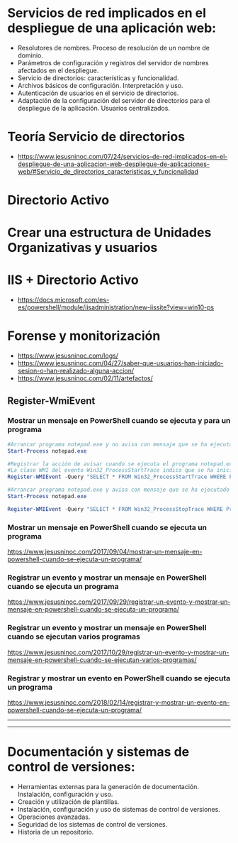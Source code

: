 # Servicios de red implicados en el despliegue de una aplicación web:
- Resolutores de nombres. Proceso de resolución de un nombre de dominio.
- Parámetros de configuración y registros del servidor de nombres afectados en el despliegue.
- Servicio de directorios: características y funcionalidad.
- Archivos básicos de configuración. Interpretación y uso.
- Autenticación de usuarios en el servicio de directorios.
- Adaptación de la configuración del servidor de directorios para el despliegue de la aplicación. Usuarios centralizados.

# Teoría Servicio de directorios
* https://www.jesusninoc.com/07/24/servicios-de-red-implicados-en-el-despliegue-de-una-aplicacion-web-despliegue-de-aplicaciones-web/#Servicio_de_directorios_caracteristicas_y_funcionalidad

# Directorio Activo
# Crear una estructura de Unidades Organizativas y usuarios

# IIS + Directorio Activo
* https://docs.microsoft.com/es-es/powershell/module/iisadministration/new-iissite?view=win10-ps

# Forense y monitorización
* https://www.jesusninoc.com/logs/
* https://www.jesusninoc.com/04/27/saber-que-usuarios-han-iniciado-sesion-o-han-realizado-alguna-accion/
* https://www.jesusninoc.com/02/11/artefactos/

## Register-WmiEvent

### Mostrar un mensaje en PowerShell cuando se ejecuta y para un programa
```PowerShell
#Arrancar programa notepad.exe y no avisa con mensaje que se ha ejecutado
Start-Process notepad.exe

#Registrar la acción de avisar cuando se ejecuta el programa notepad.exe
#La clase WMI del evento Win32_ProcessStartTrace indica que se ha iniciado un nuevo proceso.
Register-WMIEvent -Query "SELECT * FROM Win32_ProcessStartTrace WHERE ProcessName='notepad.exe'" -Action {Write-Host "Nuevo proceso notepad"} 

#Arrancar programa notepad.exe y avisa con mensaje que se ha ejecutado
Start-Process notepad.exe

Register-WMIEvent -Query "SELECT * FROM Win32_ProcessStopTrace WHERE ProcessName='notepad.exe'" -Action {Write-Host "Proceso notepad cerrado"} 
```

### Mostrar un mensaje en PowerShell cuando se ejecuta un programa
https://www.jesusninoc.com/2017/09/04/mostrar-un-mensaje-en-powershell-cuando-se-ejecuta-un-programa/

### Registrar un evento y mostrar un mensaje en PowerShell cuando se ejecuta un programa
https://www.jesusninoc.com/2017/09/29/registrar-un-evento-y-mostrar-un-mensaje-en-powershell-cuando-se-ejecuta-un-programa/

### Registrar un evento y mostrar un mensaje en PowerShell cuando se ejecutan varios programas
https://www.jesusninoc.com/2017/10/29/registrar-un-evento-y-mostrar-un-mensaje-en-powershell-cuando-se-ejecutan-varios-programas/

### Registrar y mostrar un evento en PowerShell cuando se ejecuta un programa
https://www.jesusninoc.com/2018/02/14/registrar-y-mostrar-un-evento-en-powershell-cuando-se-ejecuta-un-programa/

---------
---------

# Documentación y sistemas de control de versiones:
- Herramientas externas para la generación de documentación. Instalación, configuración y uso.
- Creación y utilización de plantillas.
- Instalación, configuración y uso de sistemas de control de versiones.
- Operaciones avanzadas.
- Seguridad de los sistemas de control de versiones.
- Historia de un repositorio.
